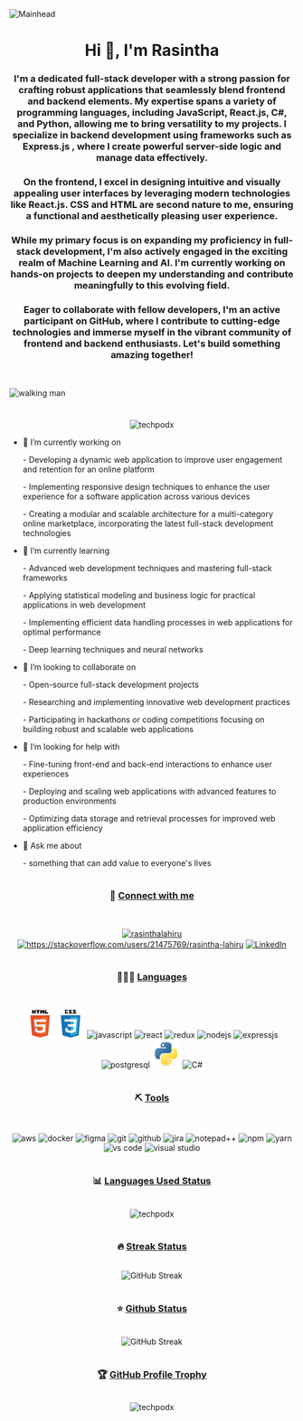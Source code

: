 ![Mainhead](https://imgur.com/ekeh3cF.gif)

<h1 align="center">Hi 👋, I'm Rasintha</h1>

<h3 align="center">I'm a dedicated full-stack developer with a strong passion for crafting robust applications that seamlessly blend frontend and backend elements. My expertise spans a variety of programming languages, including JavaScript, React.js, C#, and Python, allowing me to bring versatility to my projects. I specialize in backend development using frameworks such as Express.js , where I create powerful server-side logic and manage data effectively.</h3>

<h3 align="center">On the frontend, I excel in designing intuitive and visually appealing user interfaces by leveraging modern technologies like React.js. CSS and HTML are second nature to me, ensuring a functional and aesthetically pleasing user experience.</h3>

<h3 align="center">While my primary focus is on expanding my proficiency in full-stack development, I'm also actively engaged in the exciting realm of Machine Learning and AI. I'm currently working on hands-on projects to deepen my understanding and contribute meaningfully to this evolving field.</h3>

<h3 align="center">Eager to collaborate with fellow developers, I'm an active participant on GitHub, where I contribute to cutting-edge technologies and immerse myself in the vibrant community of frontend and backend enthusiasts. Let's build something amazing together!</h3><br/>

<p align="left">
  <img src="https://github.com/TechPodx/Style-Repo/blob/1cf22f6ff54f86e0dd141ac4c3852c572beee1ba/Gif/UserInterface-ezgif.com-crop.gif" align="center" width="800" height="624" alt="walking man">
</p>

#

<p align="center"> <img src="https://komarev.com/ghpvc/?username=techpodx&label=Profile%20views&color=0e75b6&style=flat" alt="techpodx" /> </p>


- 🔭 I’m currently working on 
      <p>- Developing a dynamic web application to improve user engagement and retention for an online platform</p>
      <p>- Implementing responsive design techniques to enhance the user experience for a software application across various devices</p>
      <p>- Creating a modular and scalable architecture for a multi-category online marketplace, incorporating the latest full-stack development technologies</p>

- 🌱 I’m currently learning 
      <p>- Advanced web development techniques and mastering full-stack frameworks</p>
      <p>- Applying statistical modeling and business logic for practical applications in web development</p>
      <p>- Implementing efficient data handling processes in web applications for optimal performance</p>
      <p>- Deep learning techniques and neural networks</p>

- 👯 I’m looking to collaborate on 
      <p>- Open-source full-stack development projects</p>
      <p>- Researching and implementing innovative web development practices</p>
      <p>- Participating in hackathons or coding competitions focusing on building robust and scalable web applications</p>

- 🤝 I’m looking for help with 
      <p>- Fine-tuning front-end and back-end interactions to enhance user experiences</p>
      <p>- Deploying and scaling web applications with advanced features to production environments</p>
      <p>- Optimizing data storage and retrieval processes for improved web application efficiency</p>

- 💬 Ask me about 
      <p>- something that can add value to everyone's lives</p>

#

<h3 align="center">🔗 <ins>Connect with me</ins></h3><br/>

<p align="center"> 
  <a href="https://twitter.com/rasinthalahiru" target="_blank"><img align="center" src="https://raw.githubusercontent.com/rahuldkjain/github-profile-readme-generator/master/src/images/icons/Social/twitter.svg" alt="rasinthalahiru" height="50" width="50" /></a>
  <a href="https://stackoverflow.com/users/https://stackoverflow.com/users/21475769/rasintha-lahiru" target="_blank"><img align="center" src="https://raw.githubusercontent.com/rahuldkjain/github-profile-readme-generator/master/src/images/icons/Social/stack-overflow.svg" alt="https://stackoverflow.com/users/21475769/rasintha-lahiru" height="50" width="50" /></a>
  <a href="https://www.linkedin.com/in/rasintha-lahiru/" target="_blank"><img align="center" src="https://github.com/TechPodx/Style-Repo/blob/5b4f20aaf3e73a96fa84964c0d204c5c0f0893cb/Images/LinkedIn.png" alt="LinkedIn" height="50" width="50" /></a>
</p>

#

<h3 align="center">👨🏽‍💻 <ins>Languages</ins></h3><br/>

<p align="center"> 
      <img src="https://raw.githubusercontent.com/devicons/devicon/master/icons/html5/html5-original-wordmark.svg" alt="html5" width="50" height="50"/> 
      <img src="https://raw.githubusercontent.com/devicons/devicon/master/icons/css3/css3-original-wordmark.svg" alt="css3" width="50" height="50"/> 
      <img src="https://github.com/TechPodx/Style-Repo/blob/051125a234a38ab8a7b838abd2e7813d8dfb7748/Images/JS.png" alt="javascript" width="50" height="50"/>
      <img src="https://github.com/TechPodx/Style-Repo/blob/fbb2323edea5d7fb97109aeebc56663750c9289c/Images/react.png" alt="react" width="50" height="50"/>
      <img src="https://github.com/TechPodx/Style-Repo/blob/fbb2323edea5d7fb97109aeebc56663750c9289c/Images/redux.png" alt="redux" width="50" height="50"/>
      <img src="https://github.com/TechPodx/Style-Repo/blob/051125a234a38ab8a7b838abd2e7813d8dfb7748/Images/Node.png" alt="nodejs" width="50" height="50"/>
      <img src="https://github.com/TechPodx/Style-Repo/blob/fbb2323edea5d7fb97109aeebc56663750c9289c/Images/expressJS.png" alt="expressjs" width="50" height="50"/>
      <img src="https://github.com/TechPodx/Style-Repo/blob/fbb2323edea5d7fb97109aeebc56663750c9289c/Images/postgresql.png" alt="postgresql" width="50" height="50"/>
      <img src="https://raw.githubusercontent.com/devicons/devicon/master/icons/python/python-original.svg" alt="python" width="50" height="50"/> 
      <img src="https://github.com/TechPodx/Style-Repo/blob/0845876a25015d08e3c685c54524846ed4867c93/C%23.png" alt="C#" width="50" height="50"/>
</p>

#

<h3 align="center">⛏️ <ins>Tools</ins></h3><br/>

<p align="center"> 
      <img src="https://github.com/TechPodx/Style-Repo/blob/ff6e7bf92f160be1689810b59edef448a7c6362b/Images/Tools/aws.png" alt="aws" width="50" height="50"/> 
      <img src="https://github.com/TechPodx/Style-Repo/blob/ff6e7bf92f160be1689810b59edef448a7c6362b/Images/Tools/docker.png" alt="docker" width="50" height="50"/> 
      <img src="https://github.com/TechPodx/Style-Repo/blob/ff6e7bf92f160be1689810b59edef448a7c6362b/Images/Tools/figma.png" alt="figma" width="50" height="50"/>
      <img src="https://github.com/TechPodx/Style-Repo/blob/79432a887b1cf62f9d74e8c5a8b18b23e88d6e94/Images/Tools/git.png" alt="git" width="50" height="50"/>
      <img src="https://github.com/TechPodx/Style-Repo/blob/79432a887b1cf62f9d74e8c5a8b18b23e88d6e94/Images/Tools/github.png" alt="github" width="50" height="50"/>
      <img src="https://github.com/TechPodx/Style-Repo/blob/79432a887b1cf62f9d74e8c5a8b18b23e88d6e94/Images/Tools/jira.png" alt="jira" width="50" height="50"/>
      <img src="https://github.com/TechPodx/Style-Repo/blob/79432a887b1cf62f9d74e8c5a8b18b23e88d6e94/Images/Tools/notepad%2B%2B.png" alt="notepad++" width="50" height="50"/>
      <img src="https://github.com/TechPodx/Style-Repo/blob/79432a887b1cf62f9d74e8c5a8b18b23e88d6e94/Images/Tools/npm.png" alt="npm" width="50" height="50"/>
      <img src="https://github.com/TechPodx/Style-Repo/blob/79432a887b1cf62f9d74e8c5a8b18b23e88d6e94/Images/Tools/yarn.png" alt="yarn" width="50" height="50"/> 
      <img src="https://github.com/TechPodx/Style-Repo/blob/79432a887b1cf62f9d74e8c5a8b18b23e88d6e94/Images/Tools/vs%20code.png" alt="vs code" width="50" height="50"/>
      <img src="https://github.com/TechPodx/Style-Repo/blob/79432a887b1cf62f9d74e8c5a8b18b23e88d6e94/Images/Tools/visual%20studio.png" alt="visual studio" width="50" height="50"/>
</p>

#

<h3 align="center">📊 <ins>Languages Used Status</ins></h3><br/>

<div align="center">
      <img src="https://github-readme-stats.vercel.app/api/top-langs/?username=TechPodx&theme=dracula&show_icons=true&hide_border=false&layout=compact" alt="techpodx" />
</div>

#

<h3 align="center">🔥 <ins>Streak Status</ins></h3><br/>

<div align="center">
      <img src="https://streak-stats.demolab.com?user=TechPodx&theme=dracula" alt="GitHub Streak" />
</div>

#

<h3 align="center">⭐ <ins>Github Status</ins></h3><br/>

<div align="center">
      <img src="https://github-readme-stats.vercel.app/api?username=TechPodx&theme=dracula&show_icons=true&hide_border=false&count_private=true" alt="GitHub Streak" />
</div>

#

<h3 align="center">🏆 <ins>GitHub Profile Trophy</ins></h3><br/>

<div align="center">
      <img src="https://github-profile-trophy.vercel.app/?username=techpodx&theme=dracula" alt="techpodx" />
</div>


